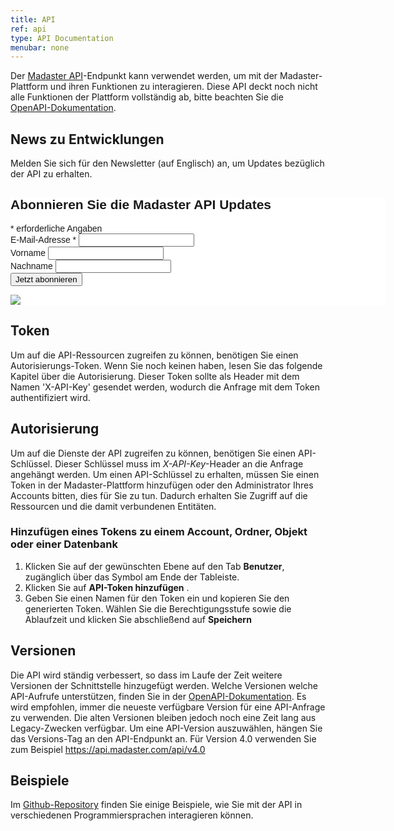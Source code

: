 ```yaml
---
title: API
ref: api
type: API Documentation
menubar: none
---
```


Der <a href="/ch/de/knowledge-base/madaster-glossary#application-programming-interface-api" target="_blank">Madaster API</a>-Endpunkt kann verwendet werden, um mit der Madaster-Plattform und ihren Funktionen zu interagieren. Diese API deckt noch nicht alle Funktionen der Plattform vollständig ab, bitte beachten Sie die [OpenAPI-Dokumentation](https://api.madaster.com/).

## News zu Entwicklungen
Melden Sie sich für den Newsletter (auf Englisch) an, um Updates bezüglich der API zu erhalten.
<!-- Begin Mailchimp Signup Form -->
<link href="//cdn-images.mailchimp.com/embedcode/classic-071822.css" rel="stylesheet" type="text/css">
<style type="text/css">
	#mc_embed_signup{background:#fff; clear:left; font:14px Helvetica,Arial,sans-serif;  width:600px;}
	/* Add your own Mailchimp form style overrides in your site stylesheet or in this style block.
	   We recommend moving this block and the preceding CSS link to the HEAD of your HTML file. */
</style>
<div id="mc_embed_signup">
    <form action="https://tech.us11.list-manage.com/subscribe/post?u=781d4269174ddb8c0dcf121fd&amp;id=d2e51fe3ef&amp;f_id=00028de0f0" method="post" id="mc-embedded-subscribe-form" name="mc-embedded-subscribe-form" class="validate" target="_blank" novalidate>
        <div id="mc_embed_signup_scroll">
        <h2>Abonnieren Sie die Madaster API Updates</h2>
        <div class="indicates-required"><span class="asterisk">*</span> erforderliche Angaben</div>
<div class="mc-field-group">
	<label for="mce-EMAIL">E-Mail-Adresse  <span class="asterisk">*</span>
</label>
	<input type="email" value="" name="EMAIL" class="required email" id="mce-EMAIL" required>
	<span id="mce-EMAIL-HELPERTEXT" class="helper_text"></span>
</div>
<div class="mc-field-group">
	<label for="mce-FNAME">Vorname </label>
	<input type="text" value="" name="FNAME" class="" id="mce-FNAME">
	<span id="mce-FNAME-HELPERTEXT" class="helper_text"></span>
</div>
<div class="mc-field-group">
	<label for="mce-LNAME">Nachname </label>
	<input type="text" value="" name="LNAME" class="" id="mce-LNAME">
	<span id="mce-LNAME-HELPERTEXT" class="helper_text"></span>
</div>
	<div id="mce-responses" class="clear foot">
		<div class="response" id="mce-error-response" style="display:none"></div>
		<div class="response" id="mce-success-response" style="display:none"></div>
	</div>    <!-- real people should not fill this in and expect good things - do not remove this or risk form bot signups-->
    <div style="position: absolute; left: -5000px;" aria-hidden="true"><input type="text" name="b_781d4269174ddb8c0dcf121fd_d2e51fe3ef" tabindex="-1" value=""></div>
        <div class="optionalParent">
            <div class="clear foot">
                <input type="submit" value="Jetzt abonnieren" name="subscribe" id="mc-embedded-subscribe" class="button">
                <p class="brandingLogo"><a href="http://eepurl.com/h9i465" title="Mailchimp - email marketing made easy and fun"><img src="https://eep.io/mc-cdn-images/template_images/branding_logo_text_dark_dtp.svg"></a></p>
            </div>
        </div>
    </div>
</form>
</div>
<script type='text/javascript' src='//s3.amazonaws.com/downloads.mailchimp.com/js/mc-validate.js'></script><script type='text/javascript'>(function($) {window.fnames = new Array(); window.ftypes = new Array();fnames[0]='EMAIL';ftypes[0]='email';fnames[1]='FNAME';ftypes[1]='text';fnames[2]='LNAME';ftypes[2]='text';fnames[3]='ADDRESS';ftypes[3]='address';fnames[4]='PHONE';ftypes[4]='phone';fnames[5]='BIRTHDAY';ftypes[5]='birthday';}(jQuery));var $mcj = jQuery.noConflict(true);</script>
<!--End mc_embed_signup-->

## Token
Um auf die API-Ressourcen zugreifen zu können, benötigen Sie einen Autorisierungs-Token. Wenn Sie noch keinen haben, lesen Sie das folgende Kapitel über die Autorisierung. Dieser Token sollte als Header mit dem Namen 'X-API-Key' gesendet werden, wodurch die Anfrage mit dem Token authentifiziert wird.

## Autorisierung
Um auf die Dienste der API zugreifen zu können, benötigen Sie einen API-Schlüssel. Dieser Schlüssel muss im *X-API-Key*-Header an die Anfrage angehängt werden. Um einen API-Schlüssel zu erhalten, müssen Sie einen Token in der Madaster-Plattform hinzufügen oder den Administrator Ihres Accounts bitten, dies für Sie zu tun. Dadurch erhalten Sie Zugriff auf die Ressourcen und die damit verbundenen Entitäten.

### Hinzufügen eines Tokens zu einem Account, Ordner, Objekt oder einer Datenbank

1. Klicken Sie auf der gewünschten Ebene auf den Tab **Benutzer**, zugänglich über das Symbol <iconify-icon inline icon='mdi-dots-vertical'/> am Ende der Tableiste.
1. Klicken Sie auf **API-Token hinzufügen** <iconify-icon inline icon='mdi-account-plus-outline'/>.
1. Geben Sie einen Namen für den Token ein und kopieren Sie den generierten Token. Wählen Sie die Berechtigungsstufe sowie die Ablaufzeit und klicken Sie abschließend auf **Speichern**

## Versionen
Die API wird ständig verbessert, so dass im Laufe der Zeit weitere Versionen der Schnittstelle hinzugefügt werden. Welche Versionen welche API-Aufrufe unterstützen, finden Sie in der [OpenAPI-Dokumentation](https://api.madaster.com/). Es wird empfohlen, immer die neueste verfügbare Version für eine API-Anfrage zu verwenden. Die alten Versionen bleiben jedoch noch eine Zeit lang aus Legacy-Zwecken verfügbar. Um eine API-Version auszuwählen, hängen Sie das Versions-Tag an den API-Endpunkt an. Für Version 4.0 verwenden Sie zum Beispiel https://api.madaster.com/api/v4.0

## Beispiele
Im [Github-Repository](https://github.com/Madaster/examples) finden Sie einige Beispiele, wie Sie mit der API in verschiedenen Programmiersprachen interagieren können.